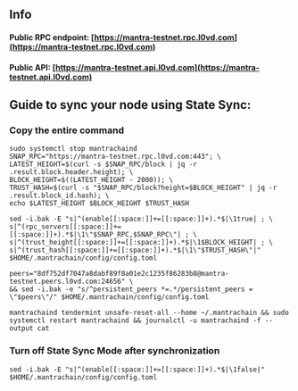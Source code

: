 ## Info
#### Public RPC endpoint: [https://mantra-testnet.rpc.l0vd.com](https://mantra-testnet.rpc.l0vd.com)
#### Public API: [https://mantra-testnet.api.l0vd.com](https://mantra-testnet.api.l0vd.com)

## Guide to sync your node using State Sync:

### Copy the entire command
```
sudo systemctl stop mantrachaind
SNAP_RPC="https://mantra-testnet.rpc.l0vd.com:443"; \
LATEST_HEIGHT=$(curl -s $SNAP_RPC/block | jq -r .result.block.header.height); \
BLOCK_HEIGHT=$((LATEST_HEIGHT - 2000)); \
TRUST_HASH=$(curl -s "$SNAP_RPC/block?height=$BLOCK_HEIGHT" | jq -r .result.block_id.hash); \
echo $LATEST_HEIGHT $BLOCK_HEIGHT $TRUST_HASH

sed -i.bak -E "s|^(enable[[:space:]]+=[[:space:]]+).*$|\1true| ; \
s|^(rpc_servers[[:space:]]+=[[:space:]]+).*$|\1\"$SNAP_RPC,$SNAP_RPC\"| ; \
s|^(trust_height[[:space:]]+=[[:space:]]+).*$|\1$BLOCK_HEIGHT| ; \
s|^(trust_hash[[:space:]]+=[[:space:]]+).*$|\1\"$TRUST_HASH\"|" $HOME/.mantrachain/config/config.toml

peers="8df752df7047a8dabf89f8a01e2c1235f86283b8@mantra-testnet.peers.l0vd.com:24656" \
&& sed -i.bak -e "s/^persistent_peers *=.*/persistent_peers = \"$peers\"/" $HOME/.mantrachain/config/config.toml 

mantrachaind tendermint unsafe-reset-all --home ~/.mantrachain && sudo systemctl restart mantrachaind && journalctl -u mantrachaind -f --output cat
```

### Turn off State Sync Mode after synchronization
```
sed -i.bak -E "s|^(enable[[:space:]]+=[[:space:]]+).*$|\1false|" $HOME/.mantrachain/config/config.toml
```
